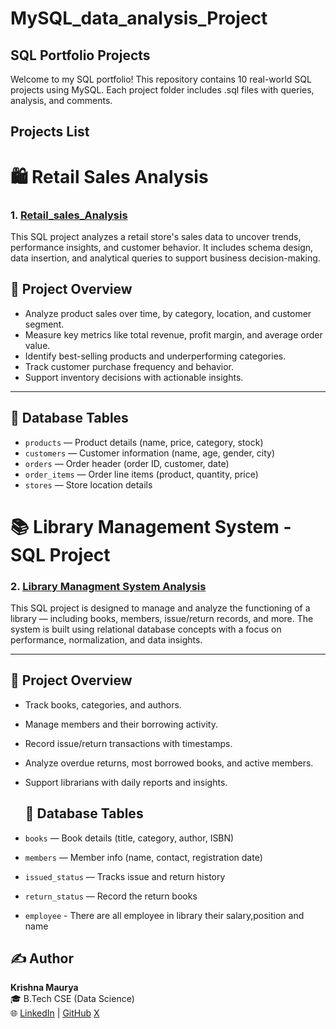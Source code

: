 # MySQL_data_analysis_Project

## SQL Portfolio Projects

Welcome to my SQL portfolio! This repository contains 10 real-world SQL projects using MySQL. Each project folder includes .sql files with queries, analysis, and comments.
## Projects List

  
# 🛍️ Retail Sales Analysis
### 1. [Retail_sales_Analysis](https://github.com/AyushMaurya13/MySQL_data_analysis_Project/blob/main/Project.1%20-%20Retail%20sales%20Analysis(MySQL).sql)
This SQL project analyzes a retail store's sales data to uncover trends, performance insights, and customer behavior. It includes schema design, data insertion, and analytical queries to support business decision-making.
## 📄 Project Overview

- Analyze product sales over time, by category, location, and customer segment.
- Measure key metrics like total revenue, profit margin, and average order value.
- Identify best-selling products and underperforming categories.
- Track customer purchase frequency and behavior.
- Support inventory decisions with actionable insights.

---

## 🧱 Database Tables

- `products` — Product details (name, price, category, stock)
- `customers` — Customer information (name, age, gender, city)
- `orders` — Order header (order ID, customer, date)
- `order_items` — Order line items (product, quantity, price)
- `stores` — Store location details
 
# 📚 Library Management System - SQL Project
### 2. [Library Managment System Analysis](https://github.com/AyushMaurya13/MySQL_data_analysis_Project/blob/main/Project.2%20Library%20Managment%20System%20Analysis.sql)
This SQL project is designed to manage and analyze the functioning of a library — including books, members, issue/return records, and more. The system is built using relational database concepts with a focus on performance, normalization, and data insights.

---

## 📄 Project Overview

- Track books, categories, and authors.
- Manage members and their borrowing activity.
- Record issue/return transactions with timestamps.
- Analyze overdue returns, most borrowed books, and active members.
- Support librarians with daily reports and insights.

  ## 🧱 Database Tables

- `books` — Book details (title, category, author, ISBN)
- `members` — Member info (name, contact, registration date)
- `issued_status` — Tracks issue and return history
- `return_status` — Record the return books
- `employee` - There are all employee in library their salary,position and name

## ✍️ Author

**Krishna Maurya**  
🎓 B.Tech CSE (Data Science)   
🌐 [LinkedIn](www.linkedin.com/in/ayush-kumar-maurya-a43914258k) | [GitHub](https://github.com/AyushMaurya13) [X](https://x.com/ayush_maur10241)



























